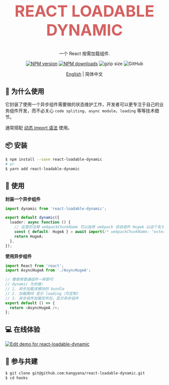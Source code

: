 <h1 align="center" style="font-size: 50px;color: #d56161;">REACT LOADABLE DYNAMIC</h1>

<div align="center">

一个 React 按需加载组件.

[![NPM version][npm]][npm-url] [![NPM downloads][npm-downloads]][npm-url] ![gzip size](https://img.badgesize.io/https:/unpkg.com/react-loadable-dynamic?label=gzip%20size&compression=gzip) ![GitHub](https://img.shields.io/github/license/kangyana/react-loadable-dynamic)

[English](https://github.com/kangyana/react-loadable-dynamic/blob/master/README.md) | 简体中文

</div>

## 🤔 为什么使用

它封装了使用一个异步组件需要做的状态维护工作，开发者可以更专注于自己的业务组件开发，而不必关心 `code spliting`、`async module`、`loading` 等等技术细节。

通常搭配 [动态 import 语法](https://github.com/tc39/proposal-dynamic-import) 使用。

## 📦 安装

```bash
$ npm install --save react-loadable-dynamic
# or
$ yarn add react-loadable-dynamic
```

## 🔨 使用

**封装一个异步组件**

```ts
import dynamic from 'react-loadable-dynamic';

export default dynamic({
  loader: async function () {
    // 这里的注释 webpackChunkName 可以指导 webpack 将该组件 HugeA 以这个名字单独拆出去
    const { default: HugeA } = await import(/* webpackChunkName: "external_A" */ './HugeA');
    return HugeA;
  },
});
```

**使用异步组件**

```js
import React from 'react';
import AsyncHugeA from './AsyncHugeA';

// 像使用普通组件一样即可
// dynamic 为你做:
// 1. 异步加载该模块的 bundle
// 2. 加载期间 显示 loading（可定制）
// 3. 异步组件加载完毕后，显示异步组件
export default () => {
  return <AsyncHugeA />;
};
```

## 💻 在线体验

[![Edit demo for react-loadable-dynamic](https://codesandbox.io/static/img/play-codesandbox.svg)](https://codesandbox.io/s/demo-for-react-loadable-dynamic-4zp1bb)

## 🤝 参与共建

```bash
$ git clone git@github.com:kangyana/react-loadable-dynamic.git
$ cd hooks
```

[npm]: https://img.shields.io/npm/v/react-loadable-dynamic.svg?style=flat
[npm-url]: https://www.npmjs.com/package/react-loadable-dynamic
[npm-downloads]: https://img.shields.io/npm/dm/react-loadable-dynamic.svg?style=flat
